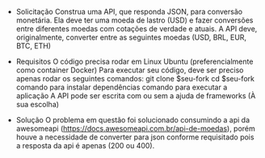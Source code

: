 - Solicitação
Construa uma API, que responda JSON, para conversão monetária. Ela deve ter uma moeda de lastro (USD) e fazer conversões entre diferentes moedas com cotações de verdade e atuais. A API deve, originalmente, converter entre as seguintes moedas (USD, BRL, EUR, BTC, ETH)

- Requisitos
O código precisa rodar em Linux Ubuntu (preferencialmente como container Docker)
Para executar seu código, deve ser preciso apenas rodar os seguintes comandos:
git clone $seu-fork
cd $seu-fork
comando para instalar dependências
comando para executar a aplicação
A API pode ser escrita com ou sem a ajuda de frameworks (À sua escolha)

- Solução
O problema em questão foi solucionado consumindo a api da awesomeapi (https://docs.awesomeapi.com.br/api-de-moedas), 
porém houve a necessidade de converter para json conforme requisitado pois a resposta da api é apenas (200 ou 400).


